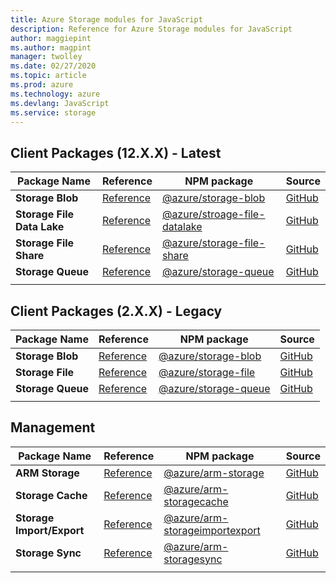 ```yaml
---
title: Azure Storage modules for JavaScript
description: Reference for Azure Storage modules for JavaScript
author: maggiepint
ms.author: magpint
manager: twolley
ms.date: 02/27/2020
ms.topic: article
ms.prod: azure
ms.technology: azure
ms.devlang: JavaScript
ms.service: storage
---
```


## Client Packages (12.X.X) - Latest

| Package Name | Reference | NPM package | Source |
|---|---|---|---|
| **Storage Blob** | [Reference](/javascript/api/overview/azure/storage/storage-blob-readme?view=az-storage-js-v12) | [@azure/storage-blob](https://www.npmjs.com/package/@azure/storage-blob) | [GitHub](https://github.com/Azure/azure-sdk-for-js/tree/master/sdk/storage/storage-blob) |
| **Storage File Data Lake**| [Reference](/javascript/api/overview/azure/storage/storage-file-datalake-readme?view=az-storage-js-v12) | [@azure/stroage-file-datalake](https://www.npmjs.com/package/@azure/storage-file-datalake) |[GitHub](https://github.com/Azure/azure-sdk-for-js/tree/master/sdk/storage/storage-file-datalake) |
| **Storage File Share** | [Reference](/javascript/api/overview/azure/storage/storage-file-share-readme?view=az-storage-js-v12) | [@azure/storage-file-share](https://www.npmjs.com/package/@azure/storage-file-share) | [GitHub](https://github.com/Azure/azure-sdk-for-js/tree/master/sdk/storage/storage-file-share) |
| **Storage Queue** | [Reference](/javascript/api/overview/azure/storage/storage-queue-readme?view=az-storage-js-v12) | [@azure/storage-queue](https://www.npmjs.com/package/@azure/storage-queue) | [GitHub](https://github.com/Azure/azure-sdk-for-js/tree/master/sdk/storage/storage-queue) |
|||||

## Client Packages (2.X.X) - Legacy
| Package Name | Reference | NPM package | Source |
|---|---|---|--|
| **Storage Blob** | [Reference](/javascript/api/overview/azure/storage/storage-blob-readme?view=az-storage-js-v10) | [@azure/storage-blob](https://www.npmjs.com/package/@azure/storage-blob/v/10.5.0) | [GitHub](https://github.com/Azure/azure-sdk-for-js/tree/master/sdk/storage/storage-blob) |
| **Storage File** | [Reference](/javascript/api/overview/azure/storage/storage-file-readme?view=az-storage-js-v10) | [@azure/storage-file](https://www.npmjs.com/package/@azure/storage-file) | [GitHub](https://github.com/Azure/azure-sdk-for-js/tree/master/sdk/storage/storage-file-share) |
| **Storage Queue** | [Reference](/javascript/api/overview/azure/storage/storage-queue-readme?view=az-storage-js-v10) | [@azure/storage-queue](https://www.npmjs.com/package/@azure/storage-queue/v/10.3.0) | [GitHub](https://github.com/Azure/azure-sdk-for-js/tree/master/sdk/storage/storage-queue) |
|||||

## Management

| Package Name | Reference | NPM package | Source |
|---|---|---|--|
| **ARM Storage** | [Reference](/javascript/api/@azure/arm-storage/?view=azure-node-latest) | [@azure/arm-storage](https://www.npmjs.com/package/@azure/arm-storage) | [GitHub](https://github.com/Azure/azure-sdk-for-js/tree/master/sdk/storage/arm-storage) |
| **Storage Cache** | [Reference](/javascript/api/@azure/arm-storagecache/?view=azure-node-latest) | [@azure/arm-storagecache](https://www.npmjs.com/package/@azure/arm-storagecache) | [GitHub](https://github.com/Azure/azure-sdk-for-js/tree/master/sdk/storagecache/arm-storagecache) |
| **Storage Import/Export** | [Reference](/javascript/api/@azure/arm-storageimportexport/?view=azure-node-latest) | [@azure/arm-storageimportexport](https://www.npmjs.com/package/@azure/arm-storageimportexport) | [GitHub](https://github.com/Azure/azure-sdk-for-js/tree/master/sdk/storageimportexport/arm-storageimportexport) |
| **Storage Sync** | [Reference](/javascript/api/@azure/arm-storagesync/?view=azure-node-latest) | [@azure/arm-storagesync](https://www.npmjs.com/package/@azure/arm-storagesync) | [GitHub](https://github.com/Azure/azure-sdk-for-js/tree/master/sdk/storagesync/arm-storagesync) |
|||||

